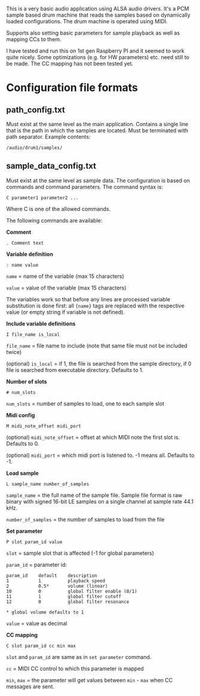 This is a very basic audio application using ALSA audio drivers.
It's a PCM sample based drum machine that reads the samples based on
dynamically loaded configurations. The drum machine is operated using MIDI.

Supports also setting basic parameters for sample playback as well as
mapping CCs to them.

I have tested and run this on 1st gen Raspberry PI and it seemed to work quite nicely.
Some optimizations (e.g. for HW parameters) etc. need still to be made. The CC mapping
has not been tested yet.

# Configuration file formats

## path_config.txt

Must exist at the same level as the main application. Contains a single line that
is the path in which the samples are located. Must be terminated with path separator.
Example contents:
```
/audio/drum1/samples/
```

## sample_data_config.txt

Must exist at the same level as sample data.
The configuration is based on commands and command parameters.
The command syntax is:
```
C parameter1 parameter2 ...
```
Where C is one of the allowed commands.

The following commands are available:

**Comment**
```
. Comment text
```

**Variable definition**
```
: name value
```

`name` = name of the variable (max 15 characters)

`value` = value of the variable (max 15 characters)

The variables work so that before any lines are processed variable substitution is
done first: all `{name}` tags are replaced with the respective value (or empty string
if variable is not defined).

**Include variable definitions**
```
I file_name is_local
```

`file_name` = file name to include (note that same file must not be included twice)

(optional) `is_local` = if 1, the file is searched from the sample directory, if 0 file is searched
             from executable directory. Defaults to 1.

**Number of slots**
```
# num_slots
```

`num_slots` = number of samples to load, one to each sample slot

**Midi config**
```
M midi_note_offset midi_port
```

(optional) `midi_note_offset` = offset at which MIDI note the first slot is. Defaults to 0.

(optional) `midi_port` = which midi port is listened to. -1 means all. Defaults to -1.

**Load sample**

```
L sample_name number_of_samples
```

`sample_name` = the full name of the sample file. Sample file format is raw binary
                with signed 16-bit LE samples on a single channel at sample rate 44.1 kHz.

`number_of_samples` = the number of samples to load from the file


**Set parameter**
```
P slot param_id value
```

`slot` = sample slot that is affected (-1 for global parameters)

`param_id` = parameter id:
```
param_id    default    description
1           1          playback speed
2           0.5*       volume (linear)
10          0          global filter enable (0/1)
11          1          global filter cutoff
12          0          global filter resonance

* global volume defaults to 1
```

`value` = value as decimal

**CC mapping**
```
C slot param_id cc min max
```

`slot` and `param_id` are same as in `set parameter` command.

`cc` = MIDI CC control to which this parameter is mapped

`min`, `max` = the parameter will get values between `min` - `max` when CC messages are sent.

